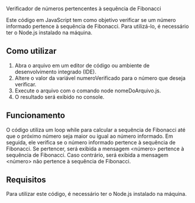 Verificador de números pertencentes à sequência de Fibonacci

Este código em JavaScript tem como objetivo verificar se um número informado pertence à sequência de Fibonacci. Para utilizá-lo, é necessário ter o Node.js instalado na máquina.

## Como utilizar
1. Abra o arquivo em um editor de código ou ambiente de desenvolvimento integrado (IDE).
2. Altere o valor da variável numeroVerificado para o número que deseja verificar.
3. Execute o arquivo com o comando node nomeDoArquivo.js.
4. O resultado será exibido no console.

## Funcionamento
O código utiliza um loop while para calcular a sequência de Fibonacci até que o próximo número seja maior ou igual ao número informado. Em seguida, ele verifica se o número informado pertence à sequência de Fibonacci. Se pertencer, será exibida a mensagem <número> pertence à sequência de Fibonacci. Caso contrário, será exibida a mensagem <número> não pertence à sequência de Fibonacci.

## Requisitos
Para utilizar este código, é necessário ter o Node.js instalado na máquina.

